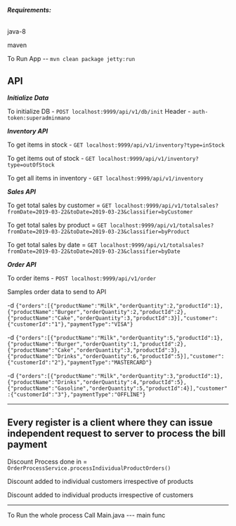###### **Requirements:**

java-8

maven

To Run App -- `mvn clean package jetty:run`

API
---

**_Initialize Data_**

To initialize DB - `POST localhost:9999/api/v1/db/init`
Header - `auth-token:superadminmano`

**_Inventory API_**

To get items in stock - `GET localhost:9999/api/v1/inventory?type=inStock`

To get items out of stock - `GET localhost:9999/api/v1/inventory?type=outOfStock`

To get all items in inventory - `GET localhost:9999/api/v1/inventory`

_**Sales API**_

To get total sales by customer = `GET localhost:9999/api/v1/totalsales?fromDate=2019-03-22&toDate=2019-03-23&classifier=byCustomer`

To get total sales by product = `GET localhost:9999/api/v1/totalsales?fromDate=2019-03-22&toDate=2019-03-23&classifier=byProduct`

To get total sales by date = `GET localhost:9999/api/v1/totalsales?fromDate=2019-03-22&toDate=2019-03-23&classifier=byDate`

_**Order API**_

To order items - `POST localhost:9999/api/v1/order`

Samples order data to send to API

-d `{"orders":[{"productName":"Milk","orderQuantity":2,"productId":1},{"productName":"Burger","orderQuantity":2,"productId":2},{"productName":"Cake","orderQuantity":3,"productId":3}],"customer":{"customerId":"1"},"paymentType":"VISA"}`

-d `{"orders":[{"productName":"Milk","orderQuantity":5,"productId":1},{"productName":"Burger","orderQuantity":1,"productId":2},{"productName":"Cake","orderQuantity":3,"productId":3},{"productName":"Drinks","orderQuantity":6,"productId":5}],"customer":{"customerId":"2"},"paymentType":"MASTERCARD"}`

-d `{"orders":[{"productName":"Milk","orderQuantity":3,"productId":1},{"productName":"Drinks","orderQuantity":4,"productId":5},{"productName":"Gasoline","orderQuantity":5,"productId":4}],"customer":{"customerId":"3"},"paymentType":"OFFLINE"}`

-----
Every register is a client where they can issue independent request to server to process the bill payment
-----
Discount Process done in = `OrderProcessService.processIndividualProductOrders()`

Discount added to individual customers irrespective of products

Discount added to individual products irrespective of customers


-----
To Run the whole process
Call Main.java --- main func
